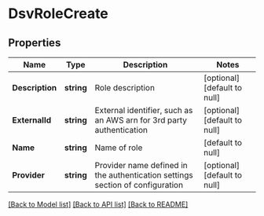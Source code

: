 # DsvRoleCreate

## Properties
Name | Type | Description | Notes
------------ | ------------- | ------------- | -------------
**Description** | **string** | Role description | [optional] [default to null]
**ExternalId** | **string** | External identifier, such as an AWS arn for 3rd party authentication | [optional] [default to null]
**Name** | **string** | Name of role | [default to null]
**Provider** | **string** | Provider name defined in the authentication settings section of configuration | [optional] [default to null]

[[Back to Model list]](../README.md#documentation-for-models) [[Back to API list]](../README.md#documentation-for-api-endpoints) [[Back to README]](../README.md)

